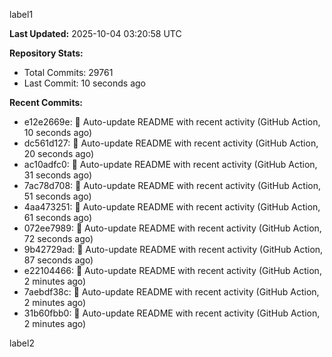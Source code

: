 
label1 
<!-- ACTIVITY_START -->
**Last Updated:** 2025-10-04 03:20:58 UTC

**Repository Stats:**
- Total Commits: 29761
- Last Commit: 10 seconds ago

**Recent Commits:**
- e12e2669e: 🤖 Auto-update README with recent activity (GitHub Action, 10 seconds ago)
- dc561d127: 🤖 Auto-update README with recent activity (GitHub Action, 20 seconds ago)
- ac10adfc0: 🤖 Auto-update README with recent activity (GitHub Action, 31 seconds ago)
- 7ac78d708: 🤖 Auto-update README with recent activity (GitHub Action, 51 seconds ago)
- 4aa473251: 🤖 Auto-update README with recent activity (GitHub Action, 61 seconds ago)
- 072ee7989: 🤖 Auto-update README with recent activity (GitHub Action, 72 seconds ago)
- 9b42729ad: 🤖 Auto-update README with recent activity (GitHub Action, 87 seconds ago)
- e22104466: 🤖 Auto-update README with recent activity (GitHub Action, 2 minutes ago)
- 7aebdf38c: 🤖 Auto-update README with recent activity (GitHub Action, 2 minutes ago)
- 31b60fbb0: 🤖 Auto-update README with recent activity (GitHub Action, 2 minutes ago)
<!-- ACTIVITY_END -->

label2
